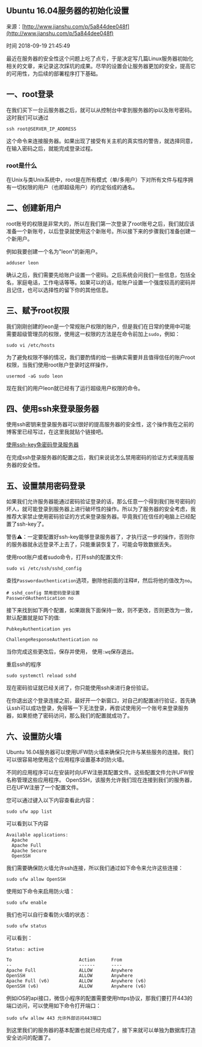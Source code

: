 ## Ubuntu 16.04服务器的初始化设置

来源：[http://www.jianshu.com/p/5a844dee048f](http://www.jianshu.com/p/5a844dee048f)

时间 2018-09-19 21:45:49


最近在服务器的安全性这个问题上吃了点亏，于是决定写几篇Linux服务器初始化相关的文章，来记录这次踩坑的成果。尽早的设置会让服务器更加的安全，提高它的可用性，为后续的部署程序打下基础。

  
## 一、root登录

在我们买下一台云服务器之后，就可以从控制台中拿到服务器的ip以及账号密码。这时我们可以通过

```
ssh root@SERVER_IP_ADDRESS
```

这个命令来连接服务器。如果出现了接受有关主机的真实性的警告，就选择同意，在输入密码之后，就能完成登录过程。

  
### root是什么

在Unix与类Unix系统中，root是在所有模式（单/多用户）下对所有文件与程序拥有一切权限的用户（也即超级用户）的约定俗成的通名。

  
## 二、创建新用户

root账号的权限是非常大的，所以在我们第一次登录了root账号之后，我们就应该准备一个新账号，以后登录就使用这个新账号。所以接下来的步骤我们准备创建一个新用户。

例如我要创建一个名为"leon"的新用户。

```
adduser leon
```

确认之后，我们需要先给账户设置一个密码。之后系统会问我们一些信息，包括全名，家庭电话，工作电话等等。如果可以的话，给账户设置一个强度较高的密码并且记住，也可以选择性的留下你的其他信息。

  
## 三、赋予root权限

我们刚刚创建的leon是一个常规账户权限的账户，但是我们在日常的使用中可能需要超级管理员的权限，使用这一权限的方法是在命令前加上`sudo`，例如：

```
sudo vi /etc/hosts
```

为了避免权限不够的情况，我们要酌情的给一些确实需要并且值得信任的账户root权限，当我们使用root账户登录时这样操作，

```
usermod -aG sudo leon
```

现在我们的用户leon就已经有了运行超级用户权限的命令。

  
## 四、使用ssh来登录服务器

使用ssh密钥来登录服务器可以很好的提高服务器的安全性，这个操作我在之前的博客里已经写过，在这里我就贴个链接吧。

[使用ssh-key免密码登录服务器][0]

在完成ssh登录服务器的配置之后，我们来说说怎么禁用密码的验证方式来提高服务器的安全性。

  
## 五、设置禁用密码登录

如果我们允许服务器能通过密码验证登录的话，那么任意一个得到我们账号密码的坏人，就可能登录到服务器上进行破坏性的操作。所以为了服务器的安全考虑，我推荐大家禁止使用密码验证的方式来登录服务器。毕竟我们在信任的电脑上已经配置了ssh-key了。

警告:warning:：一定要配置好ssh-key能够登录服务器了，才执行这一步的操作，否则你的服务器就永远登录不上去了，只能重装恢复了，可能会导致数据丢失。

使用root账户或者sudo命令，打开ssh的配置文件:

```
sudo vi /etc/ssh/sshd_config
```

查找`Passwordauthentication`选项，删除他前面的注释#，然后将他的值改为`no`。

```
# sshd_config 禁用密码登录设置
PasswordAuthentication no
```

接下来找到如下两个配置，如果跟我下面保持一致，则不更改，否则更改为一致，默认配置就是如下的值:

```
PubkeyAuthentication yes

ChallengeResponseAuthentication no
```

当你完成这些更改后，保存并使用， 使用`:wq`保存退出。

重启ssh的程序

```
sudo systemctl reload sshd
```

现在密码验证就已经关闭了，你只能使用ssh来进行身份验证。

在你退出这个登录连接之前，最好开一个新窗口，对自己的配置进行验证，首先确认ssh可以成功登录，免得等一下无法登录，再尝试使用另一个账号来登录服务器，如果拒绝了密码访问，那么我们的配置就成功了。

  
## 六、设置防火墙

Ubuntu 16.04服务器可以使用UFW防火墙来确保只允许与某些服务的连接。我们可以很容易地使用这个应用程序设置基本的防火墙。

不同的应用程序可以在安装时向UFW注册其配置文件。这些配置文件允许UFW按名称管理这些应用程序。 OpenSSH，该服务允许我们现在连接到我们的服务器，已在UFW注册了一个配置文件。

您可以通过键入以下内容查看此内容：

```
sudo ufw app list
```

可以看到以下内容

```
Available applications:
  Apache
  Apache Full
  Apache Secure
  OpenSSH
```

我们需要确保防火墙允许ssh连接，所以我们通过如下命令来允许这些连接：

```
sudo ufw allow OpenSSH
```

使用如下命令来启用防火墙：

```
sudo ufw enable
```

我们也可以自行查看防火墙的状态：

```
sudo ufw status
```

可以看到：

```
Status: active

To                         Action      From
--                         ------      ----
Apache Full                ALLOW       Anywhere
OpenSSH                    ALLOW       Anywhere
Apache Full (v6)           ALLOW       Anywhere (v6)
OpenSSH (v6)               ALLOW       Anywhere (v6)
```

例如iOS的api接口，微信小程序的配置需要使用https协议，那我们要打开443的端口访问，可以使用如下命令打开端口：

```
sudo ufw allow 443 允许外部访问443端口
```

到这里我们的服务器的基本配置也就已经完成了，接下来就可以单独为数据库打造安全访问的配置了。


[0]: http://originalix.github.io/2018/04/25/%E5%9C%A8Mac%E4%B8%8A%E4%BD%BF%E7%94%A8ssh-key%E5%85%8D%E5%AF%86%E7%A0%81%E7%99%BB%E5%BD%95%E6%9C%8D%E5%8A%A1%E5%99%A8/